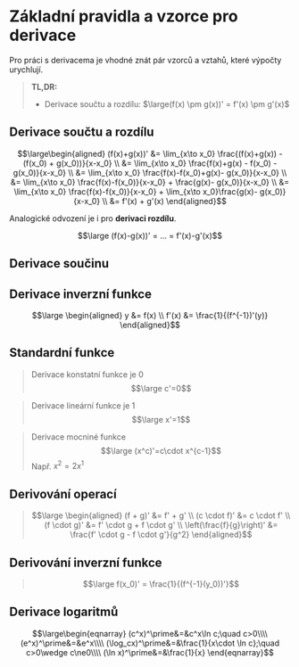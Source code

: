 # Základní pravidla a vzorce pro derivace
Pro práci s derivacema je vhodné znát pár vzorců a vztahů, které výpočty urychlují.

>**TL,DR:**
>- Derivace součtu a rozdílu: $\large(f(x) \pm g(x))' = f'(x) \pm g'(x)$

## Derivace součtu a rozdílu
$$\large\begin{aligned} 
(f(x)+g(x))' &= \lim_{x\to x_0} \frac{(f(x)+g(x)) - (f(x_0) + g(x_0))}{x-x_0} \\
&= \lim_{x\to x_0} \frac{f(x)+g(x) - f(x_0) - g(x_0)}{x-x_0} \\
&= \lim_{x\to x_0} \frac{f(x)-f(x_0)+g(x)- g(x_0)}{x-x_0} \\
&= \lim_{x\to x_0} \frac{f(x)-f(x_0)}{x-x_0} + \frac{g(x)- g(x_0)}{x-x_0} \\
&= \lim_{x\to x_0} \frac{f(x)-f(x_0)}{x-x_0} + \lim_{x\to x_0}\frac{g(x)- g(x_0)}{x-x_0} \\
&= f'(x) + g'(x)
\end{aligned}$$

Analogické odvození je i pro **derivaci rozdílu**.

$$\large (f(x)-g(x))' = ... = f'(x)-g'(x)$$

## Derivace součinu

## Derivace inverzní funkce
$$\large
\begin{aligned}
	y &= f(x) \\
	f'(x) &= \frac{1}{(f^{-1})'(y)}
\end{aligned}$$


## Standardní funkce
>Derivace konstatní funkce je 0
>$$\large c'=0$$

>Derivace lineární funkce je 1
>$$\large x'=1$$

>Derivace mocniné funkce
>$$\large (x^c)'=c\cdot x^{c-1}$$
>Např. $x^2=2x^1$

## Derivování operací

>$$\large	
>\begin{aligned}
>(f + g)' &= f' + g' \\
>(c \cdot f)' &= c \cdot f' \\
>(f \cdot g)' &= f' \cdot g + f \cdot g' \\
>\left(\frac{f}{g}\right)' &= \frac{f' \cdot g - f \cdot g'}{g^2}
>\end{aligned}$$

## Derivování inverzní funkce

>$$\large f(x_0)' = \frac{1}{(f^{-1}(y_0))'}$$

## Derivace logaritmů
$$\large\begin{eqnarray}
(c^x)^\prime&=&c^x\ln c;\quad c>0\\\\
(e^x)^\prime&=&e^x\\\\
(\log_cx)^\prime&=&\frac{1}{x\cdot \ln c};\quad c>0\wedge c\ne0\\\\
(\ln x)^\prime&=&\frac{1}{x}
\end{eqnarray}$$